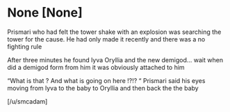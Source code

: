 # None [None]
Prismari who had felt the tower shake with an explosion  was searching the tower for the cause. He had only made it recently and there was a no fighting rule 

After three minutes he found lyva Oryllia and the new demigod... wait when did a demigod form from him it was obviously attached to him 

“What is that ? And what is going on here !?!? “ Prismari said his eyes moving from lyva to the baby to Oryllia and then back the the baby 


[/u/smcadam]
